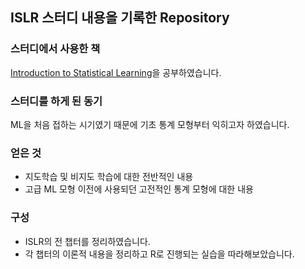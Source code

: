 ## ISLR 스터디 내용을 기록한 Repository

### 스터디에서 사용한 책
[Introduction to Statistical Learning](https://statlearning.com)을 공부하였습니다.

### 스터디를 하게 된 동기
ML을 처음 접하는 시기였기 때문에 기초 통계 모형부터 익히고자 하였습니다.

### 얻은 것
* 지도학습 및 비지도 학습에 대한 전반적인 내용
* 고급 ML 모형 이전에 사용되던 고전적인 통계 모형에 대한 내용

### 구성
* ISLR의 전 챕터를 정리하였습니다.
* 각 챕터의 이론적 내용을 정리하고 R로 진행되는 실습을 따라해보았습니다.

